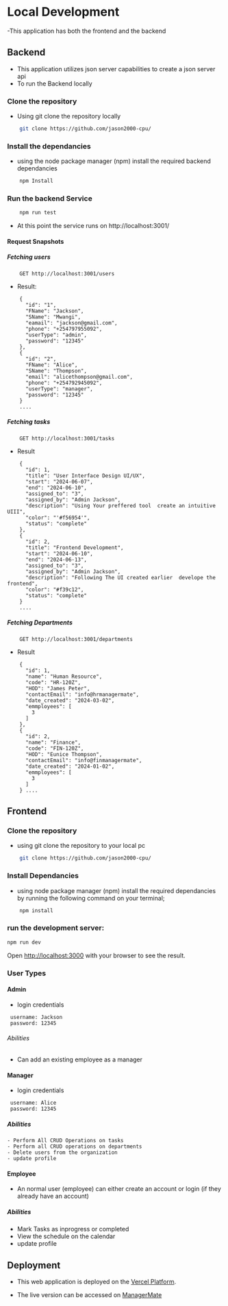 # Local Development

-This application has both the frontend and the backend

## Backend
- This application utilizes json server capabilities to create a json server api
- To run the Backend locally

### Clone the repository
- Using git clone the repository locally

```bash
    git clone https://github.com/jason2000-cpu/
```

### Install the dependancies
- using the node package manager (npm) install the required backend dependancies

```bash
    npm Install
```

### Run the backend Service

```bash
    npm run test
```

- At this point the service  runs on http://localhost:3001/

#### Request Snapshots

##### Fetching users

```
    GET http://localhost:3001/users
```

- Result:
```
    {
      "id": "1",
      "FName": "Jackson",
      "SName": "Mwangi",
      "eamail": "jackson@gmail.com",
      "phone": "+254797955092",
      "userType": "admin",
      "password": "12345"
    },
    {
      "id": "2",
      "FName": "Alice",
      "SName": "Thompson",
      "email": "alicethompson@gmail.com",
      "phone": "+254792945092",
      "userType": "manager",
      "password": "12345"
    }
    ....
```

##### Fetching tasks

```
    GET http://localhost:3001/tasks
```

- Result

```
    {
      "id": 1,
      "title": "User Interface Design UI/UX",
      "start": "2024-06-07",
      "end": "2024-06-10",
      "assigned_to": "3",
      "assigned_by": "Admin Jackson",
      "description": "Using Your preffered tool  create an intuitive UIII",
      "color": "'#f56954'",
      "status": "complete"
    },
    {
      "id": 2,
      "title": "Frontend Development",
      "start": "2024-06-10",
      "end": "2024-06-13",
      "assigned_to": "3",
      "assigned_by": "Admin Jackson",
      "description": "Following The UI created earlier  develope the frontend",
      "color": "#f39c12",
      "status": "complete"
    }
    ....
```

##### Fetching Departments

```
    GET http://localhost:3001/departments
```

- Result

```
    {
      "id": 1,
      "name": "Human Resource",
      "code": "HR-120Z",
      "HOD": "James Peter",
      "contactEmail": "info@hrmanagermate",
      "date_created": "2024-03-02",
      "emmployees": [
        3
      ]
    },
    {
      "id": 2,
      "name": "Finance",
      "code": "FIN-120Z",
      "HOD": "Eunice Thompson",
      "contactEmail": "info@finmanagermate",
      "date_created": "2024-01-02",
      "emmployees": [
        3
      ]
    } ....
```


## Frontend

### Clone the repository
- using git clone the repository to your local pc 

```bash
    git clone https://github.com/jason2000-cpu/
```

### Install Dependancies
- using node package manager (npm) install the required dependancies by running the following
command on your terminal;

```bash
    npm install
```

### run the development server:

```bash
npm run dev

```

Open [http://localhost:3000](http://localhost:3000) with your browser to see the result.


### User Types

#### Admin

- login credentials
```
 username: Jackson
 password: 12345 
```

###### Abilities
- Can add an existing employee as a manager


#### Manager

- login credentials

```
 username: Alice
 password: 12345

```

##### Abilities
    - Perform All CRUD Operations on tasks
    - Perform all CRUD operations on departments
    - Delete users from the organization
    - update profile

#### Employee

- An normal user (employee) can either create an account  or login (if they already have an account)

##### Abilities
 -  Mark Tasks as inprogress or completed
 - View the schedule on the calendar
 - update profile


## Deployment

- This web application is deployed  on the [Vercel Platform](https://vercel.com/new?utm_medium=default-template&filter=next.js&utm_source=create-next-app&utm_campaign=create-next-app-readme).

- The live version can be accessed on [ManagerMate](https://github.com/jason2000-cpu/managermate)
